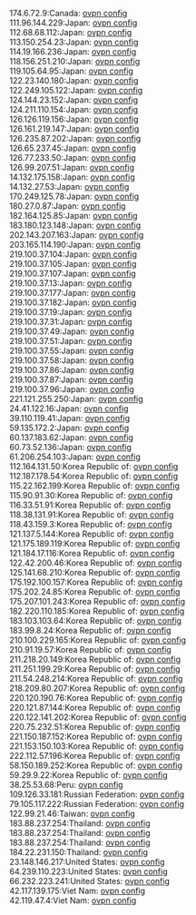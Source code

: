 174.6.72.9:Canada: [ovpn config](vpn/174_6_72_9.ovpn)  
111.96.144.229:Japan: [ovpn config](vpn/111_96_144_229.ovpn)  
112.68.68.112:Japan: [ovpn config](vpn/112_68_68_112.ovpn)  
113.150.254.23:Japan: [ovpn config](vpn/113_150_254_23.ovpn)  
114.19.166.236:Japan: [ovpn config](vpn/114_19_166_236.ovpn)  
118.156.251.210:Japan: [ovpn config](vpn/118_156_251_210.ovpn)  
119.105.64.95:Japan: [ovpn config](vpn/119_105_64_95.ovpn)  
122.23.140.180:Japan: [ovpn config](vpn/122_23_140_180.ovpn)  
122.249.105.122:Japan: [ovpn config](vpn/122_249_105_122.ovpn)  
124.144.23.152:Japan: [ovpn config](vpn/124_144_23_152.ovpn)  
124.211.110.154:Japan: [ovpn config](vpn/124_211_110_154.ovpn)  
126.126.119.156:Japan: [ovpn config](vpn/126_126_119_156.ovpn)  
126.161.219.147:Japan: [ovpn config](vpn/126_161_219_147.ovpn)  
126.235.87.202:Japan: [ovpn config](vpn/126_235_87_202.ovpn)  
126.65.237.45:Japan: [ovpn config](vpn/126_65_237_45.ovpn)  
126.77.233.50:Japan: [ovpn config](vpn/126_77_233_50.ovpn)  
126.99.207.51:Japan: [ovpn config](vpn/126_99_207_51.ovpn)  
14.132.175.158:Japan: [ovpn config](vpn/14_132_175_158.ovpn)  
14.132.27.53:Japan: [ovpn config](vpn/14_132_27_53.ovpn)  
170.249.125.78:Japan: [ovpn config](vpn/170_249_125_78.ovpn)  
180.27.0.87:Japan: [ovpn config](vpn/180_27_0_87.ovpn)  
182.164.125.85:Japan: [ovpn config](vpn/182_164_125_85.ovpn)  
183.180.123.148:Japan: [ovpn config](vpn/183_180_123_148.ovpn)  
202.143.207.163:Japan: [ovpn config](vpn/202_143_207_163.ovpn)  
203.165.114.190:Japan: [ovpn config](vpn/203_165_114_190.ovpn)  
219.100.37.104:Japan: [ovpn config](vpn/219_100_37_104.ovpn)  
219.100.37.105:Japan: [ovpn config](vpn/219_100_37_105.ovpn)  
219.100.37.107:Japan: [ovpn config](vpn/219_100_37_107.ovpn)  
219.100.37.13:Japan: [ovpn config](vpn/219_100_37_13.ovpn)  
219.100.37.177:Japan: [ovpn config](vpn/219_100_37_177.ovpn)  
219.100.37.182:Japan: [ovpn config](vpn/219_100_37_182.ovpn)  
219.100.37.19:Japan: [ovpn config](vpn/219_100_37_19.ovpn)  
219.100.37.31:Japan: [ovpn config](vpn/219_100_37_31.ovpn)  
219.100.37.49:Japan: [ovpn config](vpn/219_100_37_49.ovpn)  
219.100.37.51:Japan: [ovpn config](vpn/219_100_37_51.ovpn)  
219.100.37.55:Japan: [ovpn config](vpn/219_100_37_55.ovpn)  
219.100.37.58:Japan: [ovpn config](vpn/219_100_37_58.ovpn)  
219.100.37.86:Japan: [ovpn config](vpn/219_100_37_86.ovpn)  
219.100.37.87:Japan: [ovpn config](vpn/219_100_37_87.ovpn)  
219.100.37.96:Japan: [ovpn config](vpn/219_100_37_96.ovpn)  
221.121.255.250:Japan: [ovpn config](vpn/221_121_255_250.ovpn)  
24.41.122.16:Japan: [ovpn config](vpn/24_41_122_16.ovpn)  
39.110.119.41:Japan: [ovpn config](vpn/39_110_119_41.ovpn)  
59.135.172.2:Japan: [ovpn config](vpn/59_135_172_2.ovpn)  
60.137.183.62:Japan: [ovpn config](vpn/60_137_183_62.ovpn)  
60.73.52.136:Japan: [ovpn config](vpn/60_73_52_136.ovpn)  
61.206.254.103:Japan: [ovpn config](vpn/61_206_254_103.ovpn)  
112.164.131.50:Korea Republic of: [ovpn config](vpn/112_164_131_50.ovpn)  
112.187.178.54:Korea Republic of: [ovpn config](vpn/112_187_178_54.ovpn)  
115.22.162.199:Korea Republic of: [ovpn config](vpn/115_22_162_199.ovpn)  
115.90.91.30:Korea Republic of: [ovpn config](vpn/115_90_91_30.ovpn)  
116.33.51.91:Korea Republic of: [ovpn config](vpn/116_33_51_91.ovpn)  
118.38.131.91:Korea Republic of: [ovpn config](vpn/118_38_131_91.ovpn)  
118.43.159.3:Korea Republic of: [ovpn config](vpn/118_43_159_3.ovpn)  
121.137.5.144:Korea Republic of: [ovpn config](vpn/121_137_5_144.ovpn)  
121.175.189.119:Korea Republic of: [ovpn config](vpn/121_175_189_119.ovpn)  
121.184.17.116:Korea Republic of: [ovpn config](vpn/121_184_17_116.ovpn)  
122.42.200.46:Korea Republic of: [ovpn config](vpn/122_42_200_46.ovpn)  
125.141.68.210:Korea Republic of: [ovpn config](vpn/125_141_68_210.ovpn)  
175.192.100.157:Korea Republic of: [ovpn config](vpn/175_192_100_157.ovpn)  
175.202.24.85:Korea Republic of: [ovpn config](vpn/175_202_24_85.ovpn)  
175.207.101.243:Korea Republic of: [ovpn config](vpn/175_207_101_243.ovpn)  
182.220.110.185:Korea Republic of: [ovpn config](vpn/182_220_110_185.ovpn)  
183.103.103.64:Korea Republic of: [ovpn config](vpn/183_103_103_64.ovpn)  
183.99.8.24:Korea Republic of: [ovpn config](vpn/183_99_8_24.ovpn)  
210.100.229.165:Korea Republic of: [ovpn config](vpn/210_100_229_165.ovpn)  
210.91.19.57:Korea Republic of: [ovpn config](vpn/210_91_19_57.ovpn)  
211.218.20.149:Korea Republic of: [ovpn config](vpn/211_218_20_149.ovpn)  
211.251.199.29:Korea Republic of: [ovpn config](vpn/211_251_199_29.ovpn)  
211.54.248.214:Korea Republic of: [ovpn config](vpn/211_54_248_214.ovpn)  
218.209.80.207:Korea Republic of: [ovpn config](vpn/218_209_80_207.ovpn)  
220.120.190.76:Korea Republic of: [ovpn config](vpn/220_120_190_76.ovpn)  
220.121.87.144:Korea Republic of: [ovpn config](vpn/220_121_87_144.ovpn)  
220.122.141.202:Korea Republic of: [ovpn config](vpn/220_122_141_202.ovpn)  
220.75.232.51:Korea Republic of: [ovpn config](vpn/220_75_232_51.ovpn)  
221.150.187.152:Korea Republic of: [ovpn config](vpn/221_150_187_152.ovpn)  
221.153.150.103:Korea Republic of: [ovpn config](vpn/221_153_150_103.ovpn)  
222.112.57.196:Korea Republic of: [ovpn config](vpn/222_112_57_196.ovpn)  
58.150.189.252:Korea Republic of: [ovpn config](vpn/58_150_189_252.ovpn)  
59.29.9.22:Korea Republic of: [ovpn config](vpn/59_29_9_22.ovpn)  
38.25.53.68:Peru: [ovpn config](vpn/38_25_53_68.ovpn)  
109.126.33.181:Russian Federation: [ovpn config](vpn/109_126_33_181.ovpn)  
79.105.117.222:Russian Federation: [ovpn config](vpn/79_105_117_222.ovpn)  
122.99.21.46:Taiwan: [ovpn config](vpn/122_99_21_46.ovpn)  
183.88.237.254:Thailand: [ovpn config](vpn/183_88_237_254.ovpn)  
183.88.237.254:Thailand: [ovpn config](vpn/183_88_237_254.ovpn)  
183.88.237.254:Thailand: [ovpn config](vpn/183_88_237_254.ovpn)  
184.22.231.150:Thailand: [ovpn config](vpn/184_22_231_150.ovpn)  
23.148.146.217:United States: [ovpn config](vpn/23_148_146_217.ovpn)  
64.239.110.223:United States: [ovpn config](vpn/64_239_110_223.ovpn)  
66.232.223.241:United States: [ovpn config](vpn/66_232_223_241.ovpn)  
42.117.139.175:Viet Nam: [ovpn config](vpn/42_117_139_175.ovpn)  
42.119.47.4:Viet Nam: [ovpn config](vpn/42_119_47_4.ovpn)  
